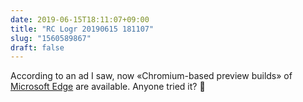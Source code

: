 ```yaml
---
date: 2019-06-15T18:11:07+09:00
title: "RC Logr 20190615 181107"
slug: "1560589867"
draft: false
---
```


According to an ad I saw, now «Chromium-based preview builds» of [Microsoft Edge](https://www.microsoftedgeinsider.com/en-us/) are available. Anyone tried it? 🚀
